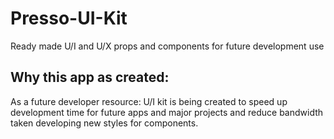 # Presso-UI-Kit

Ready made U/I and U/X props and components for future development use


## Why this app as created: 

As a future developer resource: U/I kit is being created to speed up development time for future apps and major projects and reduce bandwidth taken developing new styles for components. 
